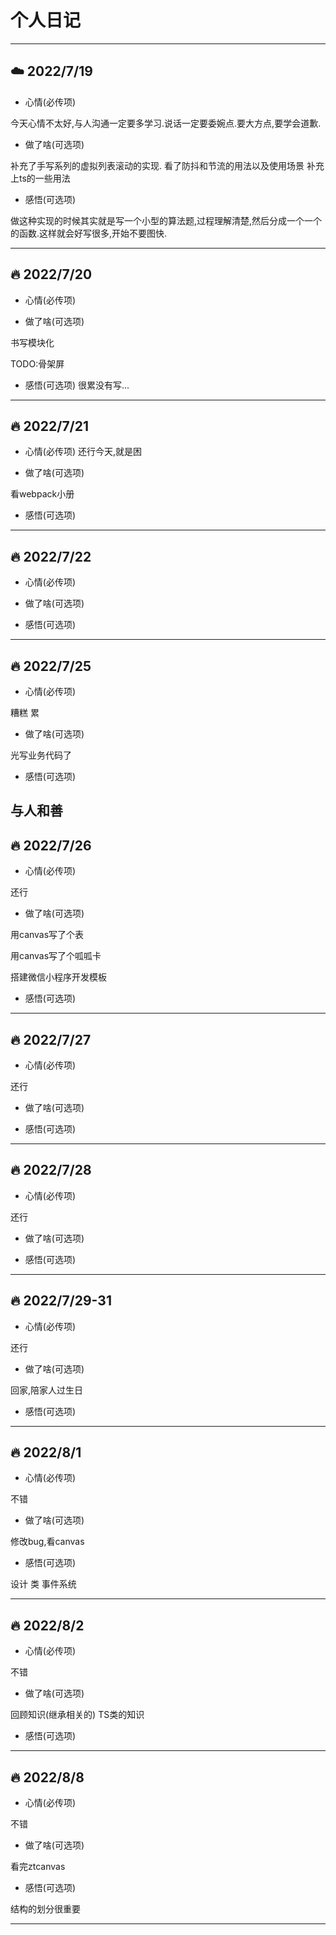 # 个人日记

---
## ☁️ 2022/7/19 
- 心情(必传项)

今天心情不太好,与人沟通一定要多学习.说话一定要委婉点.要大方点,要学会道歉.

- 做了啥(可选项)

补充了手写系列的虚拟列表滚动的实现.
看了防抖和节流的用法以及使用场景
补充上ts的一些用法

- 感悟(可选项)

做这种实现的时候其实就是写一个小型的算法题,过程理解清楚,然后分成一个一个的函数.这样就会好写很多,开始不要图快.

---



## 🔥 2022/7/20 
- 心情(必传项)

- 做了啥(可选项)

书写模块化

TODO:骨架屏

- 感悟(可选项)
很累没有写...

---


## 🔥 2022/7/21 
- 心情(必传项)
还行今天,就是困

- 做了啥(可选项)

看webpack小册


- 感悟(可选项)

---

## 🔥 2022/7/22 
- 心情(必传项)


- 做了啥(可选项)



- 感悟(可选项)

---


## 🔥 2022/7/25 
- 心情(必传项)

糟糕 累

- 做了啥(可选项)

光写业务代码了

- 感悟(可选项)

与人和善
---

## 🔥 2022/7/26 
- 心情(必传项)

还行

- 做了啥(可选项)

用canvas写了个表

用canvas写了个呱呱卡

搭建微信小程序开发模板

- 感悟(可选项)

---


## 🔥 2022/7/27 
- 心情(必传项)

还行

- 做了啥(可选项)




- 感悟(可选项)

---

## 🔥 2022/7/28
- 心情(必传项)

还行

- 做了啥(可选项)




- 感悟(可选项)

---

## 🔥 2022/7/29-31
- 心情(必传项)

还行

- 做了啥(可选项)

回家,陪家人过生日


- 感悟(可选项)

---


## 🔥 2022/8/1
- 心情(必传项)

不错

- 做了啥(可选项)

修改bug,看canvas

- 感悟(可选项)

设计
类
事件系统

---


## 🔥 2022/8/2
- 心情(必传项)

不错

- 做了啥(可选项)

回顾知识(继承相关的)
TS类的知识

- 感悟(可选项)


---


## 🔥 2022/8/8
- 心情(必传项)

不错

- 做了啥(可选项)

看完ztcanvas

- 感悟(可选项)

结构的划分很重要


---